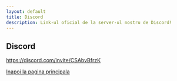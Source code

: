 ```yaml
---
layout: default
title: Discord
description: Link-ul oficial de la server-ul nostru de Discord!
---
```


## Discord

<a>https://discord.com/invite/CSAbvBfrzK

[Inapoi la pagina principala](./)
